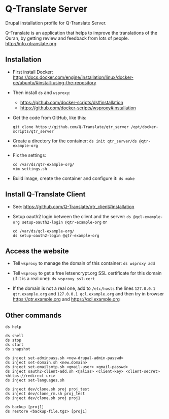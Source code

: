 
# Q-Translate Server

Drupal installation profile for Q-Translate Server.

Q-Translate is an application that helps to improve the translations
of the Quran, by getting review and feedback from lots of
people. http://info.qtranslate.org


## Installation

  - First install Docker:
    https://docs.docker.com/engine/installation/linux/docker-ce/ubuntu/#install-using-the-repository

  - Then install `ds` and `wsproxy`:
     + https://github.com/docker-scripts/ds#installation
     + https://github.com/docker-scripts/wsproxy#installation


  - Get the code from GitHub, like this:
    ```
    git clone https://github.com/Q-Translate/qtr_server /opt/docker-scripts/qtr_server
    ```

  - Create a directory for the container: `ds init qtr_server/ds @qtr-example-org`

  - Fix the settings:
    ```
    cd /var/ds/qtr-example-org/
    vim settings.sh
    ```

  - Build image, create the container and configure it: `ds make`


## Install Q-Translate Client

  - See: https://github.com/Q-Translate/qtr_client#installation

  - Setup oauth2 login between the client and the server: `ds @qcl-example-org setup-oauth2-login @qtr-example-org`
    or
    ```
    cd /var/ds/qcl-example-org/
    ds setup-oauth2-login @qtr-example-org
    ```


## Access the website

  - Tell `wsproxy` to manage the domain of this container: `ds wsproxy add`

  - Tell `wsproxy` to get a free letsencrypt.org SSL certificate for
    this domain (if it is a real one): `ds wsproxy ssl-cert`

  - If the domain is not a real one, add to `/etc/hosts` the lines
    `127.0.0.1 qtr.example.org` and `127.0.0.1 qcl.example.org` and
    then try in browser https://qtr.example.org and
    https://qcl.example.org


## Other commands

    ds help

    ds shell
    ds stop
    ds start
    ds snapshot

    ds inject set-adminpass.sh <new-drupal-admin-passwd>
    ds inject set-domain.sh <new.domain>
    ds inject set-emailsmtp.sh <gmail-user> <gmail-passwd>
    ds inject oauth2-client-add.sh <@alias> <client-key> <client-secret> <https://redirect-uri>
    ds inject set-languages.sh

    ds inject dev/clone.sh proj proj_test
    ds inject dev/clone_rm.sh proj_test
    ds inject dev/clone.sh proj proj1

    ds backup [proj1]
    ds restore <backup-file.tgz> [proj1]
